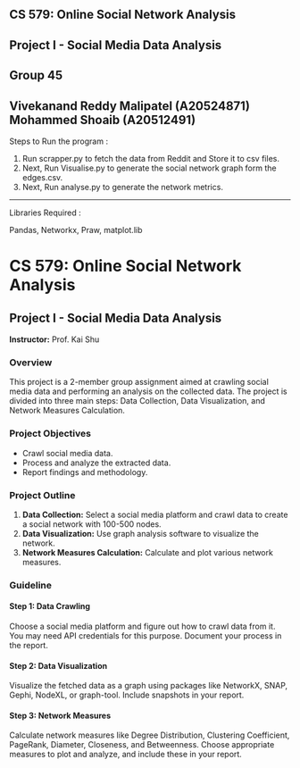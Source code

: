 CS 579: Online Social Network Analysis 
------------------------------------------------------------------------------------------------------------
Project I - Social Media Data Analysis 
------------------------------------------------------------------------------------------------------------
Group 45 
------------------------------------------------------------------------------------------------------------
Vivekanand Reddy Malipatel (A20524871) 
Mohammed Shoaib (A20512491)
------------------------------------------------------------------------------------------------------------
Steps to Run the program :

1. Run scrapper.py to fetch the data from Reddit and Store it to csv files.
2. Next, Run Visualise.py to generate the social network graph form the edges.csv.
3. Next, Run analyse.py to generate the network metrics.
------------------------------------------------------------------------------------------------------------
Libraries Required :

Pandas, Networkx, Praw, matplot.lib


# CS 579: Online Social Network Analysis

## Project I - Social Media Data Analysis

**Instructor:** Prof. Kai Shu  

### Overview
This project is a 2-member group assignment aimed at crawling social media data and performing an analysis on the collected data. The project is divided into three main steps: Data Collection, Data Visualization, and Network Measures Calculation.

### Project Objectives
- Crawl social media data.
- Process and analyze the extracted data.
- Report findings and methodology.

### Project Outline

1. **Data Collection:** Select a social media platform and crawl data to create a social network with 100-500 nodes.
2. **Data Visualization:** Use graph analysis software to visualize the network.
3. **Network Measures Calculation:** Calculate and plot various network measures.

### Guideline

#### Step 1: Data Crawling
Choose a social media platform and figure out how to crawl data from it. You may need API credentials for this purpose. Document your process in the report.

#### Step 2: Data Visualization
Visualize the fetched data as a graph using packages like NetworkX, SNAP, Gephi, NodeXL, or graph-tool. Include snapshots in your report.

#### Step 3: Network Measures
Calculate network measures like Degree Distribution, Clustering Coefficient, PageRank, Diameter, Closeness, and Betweenness. Choose appropriate measures to plot and analyze, and include these in your report.


